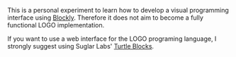 This is a personal experiment to learn how to develop a visual programming interface using [Blockly](https://github.com/google/blockly). Therefore it does not aim to become a fully functional LOGO implementation.

If you want to use a web interface for the LOGO programing language, I strongly suggest using Suglar Labs' [Turtle Blocks](https://turtle.sugarlabs.org/).
